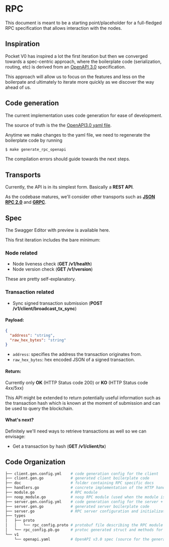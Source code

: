# RPC

This document is meant to be a starting point/placeholder for a full-fledged RPC specification that allows interaction with the nodes.

## Inspiration

Pocket V0 has inspired a lot the first iteration but then we converged towards a spec-centric approach, where the boilerplate code (serialization, routing, etc) is derived from an [OpenAPI 3.0](../v1/openapi.yaml) specification.

This approach will allow us to focus on the features and less on the boilerpate and ultimately to iterate more quickly as we discover the way ahead of us.

## Code generation

The current implementation uses code generation for ease of development.

The source of truth is the the [OpenAPI3.0 yaml file](../v1/openapi.yaml).

Anytime we make changes to the yaml file, we need to regenerate the boilerplate code by running

```bash
$ make generate_rpc_openapi
```

The compilation errors should guide towards the next steps.

## Transports

Currently, the API is in its simplest form. Basically a **REST API**.

As the codebase matures, we'll consider other transports such as [**JSON RPC 2.0**](https://www.jsonrpc.org/specification) and [**GRPC**](https://grpc.io/).

## Spec

<!-- TODO (deblasis): add link when merged to `main` -->

The Swagger Editor with preview is available here.

This first iteration includes the bare minimum:

### Node related

- Node liveness check (**GET /v1/health**)
- Node version check (**GET /v1/version**)

These are pretty self-explanatory.

### Transaction related

- Sync signed transaction submission (**POST /v1/client/broadcast_tx_sync**)

#### Payload:

  ```json
  {
    "address": "string",
    "raw_hex_bytes": "string"
  }
  ```

- `address`: specifies the address the transaction originates from.
- `raw_hex_bytes`: hex encoded JSON of a signed transaction.

#### Return:

  Currently only **OK** (HTTP Status code 200) or **KO** (HTTP Status code 4xx/5xx)

  This API might be extended to return potentially useful information such as the transaction hash which is known at the moment of submission and can be used to query the blockchain.

#### What's next?

Definitely we'll need ways to retrieve transactions as well so we can envisage:

- Get a transaction by hash (**GET /v1/client/tx**)

## Code Organization

```bash
├── client.gen.config.yml    # code generation config for the client
├── client.gen.go            # generated client boilerplate code
├── doc                      # folder containing RPC specific docs
├── handlers.go              # concrete implementation of the HTTP handlers invoked by the server
├── module.go                # RPC module
├── noop_module.go           # noop RPC module (used when the module is disabled)
├── server.gen.config.yml    # code generation config for the server + dtos
├── server.gen.go            # generated server boilerplate code
├── server.go                # RPC server configuration and initialization
├── types
│   ├── proto
│   │   └── rpc_config.proto # protobuf file describing the RPC module configuration
│   └── rpc_config.pb.go     # protoc generated struct and methods for RPC config
└── v1
    └── openapi.yaml         # OpenAPI v3.0 spec (source for the generated files above)
```
